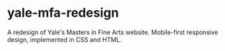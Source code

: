 # yale-mfa-redesign
A redesign of Yale's Masters in Fine Arts website. Mobile-first responsive design, implemented in CSS and HTML. 
